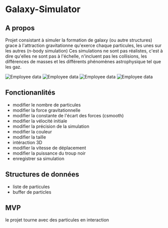 # Galaxy-Simulator
## A propos

Projet consistant à simuler la formation de galaxy (ou autre structures) grace à l'attraction gravitationne qu'exerce chaque particules, les unes sur les autres (n-body simulation)
Ces simulations ne sont pas réalistes, c'est à dire qu'elles ne sont pas à l'échelle, n'incluent pas les collisions, les différences de masses et les différents phénomènes astrophysique tel que les gaz.

![Employee data](https://raw.githubusercontent.com/SedenionProj/Galaxy-Simulator/master/assets/screen1.png "img 1")
![Employee data](https://raw.githubusercontent.com/SedenionProj/Galaxy-Simulator/master/assets/screen2.png "img 2")
![Employee data](https://raw.githubusercontent.com/SedenionProj/Galaxy-Simulator/master/assets/screen3.png "img 3")
![Employee data](https://raw.githubusercontent.com/SedenionProj/Galaxy-Simulator/master/assets/screen4.png "img 4")

## Fonctionanlités

- modifier le nombre de particules
- modifier la force gravitationnelle
- modifier la constante de l'écart des forces (csmooth)
- modifier la vélocité initiale
- modifier la précision de la simulation
- modifier la couleur
- modifier la taille
- intéraction 3D
- modifier la vitesse de déplacement
- modifier la puissance du troup noir
- enregistrer sa simulation

## Structures de données

- liste de particules
- buffer de particles 

## MVP

le projet tourne avec des particules en interaction